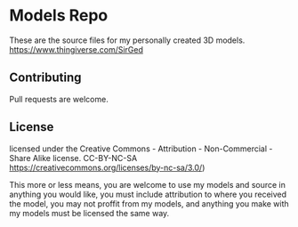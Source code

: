 # Models Repo

These are the source files for my personally created 3D models.
https://www.thingiverse.com/SirGed 

## Contributing
Pull requests are welcome.

## License
licensed under the Creative Commons - Attribution - Non-Commercial - Share Alike license.
CC-BY-NC-SA
https://creativecommons.org/licenses/by-nc-sa/3.0/)

This more or less means, you are welcome to use my models and source in anything you would like, you must include attribution to where you received the model, you may not proffit from my models, and anything you make with my models must be licensed the same way. 